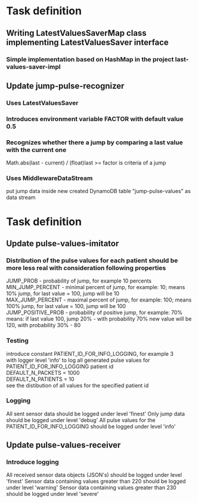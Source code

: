# Task definition

## Writing LatestValuesSaverMap class implementing LatestValuesSaver interface
### Simple implementation based on HashMap in the project last-values-saver-impl
## Update jump-pulse-recognizer
### Uses LatestValuesSaver 
### Introduces environment variable FACTOR with default value 0.5
### Recognizes whether there a jump by comparing a last value with the current one
Math.abs(last - current) / (float)last >= factor is criteria of a jump
### Uses MiddlewareDataStream
 put jump data inside new created DynamoDB table "jump-pulse-values" as data stream

# Task definition

## Update pulse-values-imitator
### Distribution of the pulse values for each patient should be more less real with consideration following properties
JUMP_PROB - probability of jump, for example 10 percents<br>
MIN_JUMP_PERCENT - minimal percent of jump, for example: 10; means 10% jump, for last value = 100, jump will be  10<br>
MAX_JUMP_PERCENT - maximal percent of jump, for example: 100; means 100% jump, for last value = 100, jump will be  100<br>
JUMP_POSITIVE_PROB - probability of positive jump, for example: 70% means: if last value 100, jump 20% - with probability 70% new value will be 120, with probability 30% - 80
### Testing
introduce constant PATIENT_ID_FOR_INFO_LOGGING, for example 3 <br>
with logger level 'info' to log all generated pulse values for PATIENT_ID_FOR_INFO_LOGGING patient id <br>
DEFAULT_N_PACKETS = 1000 <br>
DEFAULT_N_PATIENTS = 10 <br>
see the distibution of all values for the specified patient id
### Logging
All sent sensor data should be logged under level 'finest'
Only jump data should be logged under level 'debug'
All pulse values for the PATIENT_ID_FOR_INFO_LOGGING should be logged under level 'info'
## Update pulse-values-receiver
### Introduce logging
All received sensor data objects (JSON's) should be logged under level 'finest'
Sensor data containing values greater than 220 should be logged under level 'warning'
Sensor data containing values greater than 230 should be logged under level 'severe'